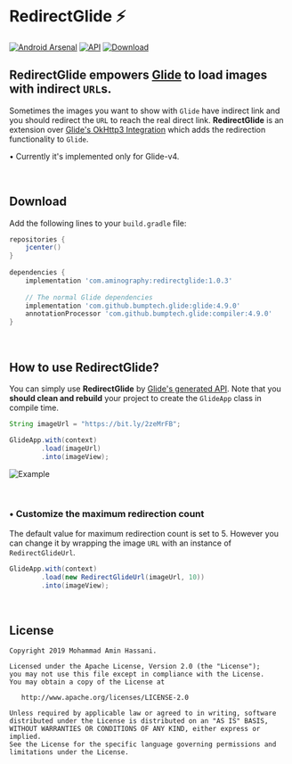 # RedirectGlide :zap:
[![Android Arsenal]( https://img.shields.io/badge/Android%20Arsenal-RedirectGlide-brightgreen.svg?style=flat )](https://android-arsenal.com/details/1/7431)
[![API](https://img.shields.io/badge/API-14%2B-ffaa00.svg?style=flat)](https://android-arsenal.com/api?level=14)
[![Download](https://api.bintray.com/packages/aminography/maven/RedirectGlide/images/download.svg) ](https://bintray.com/aminography/maven/RedirectGlide/_latestVersion)
  
## **RedirectGlide** empowers [Glide][1] to load images with indirect `URL`s.

Sometimes the images you want to show with `Glide` have indirect link and you should redirect the `URL` to reach the real direct link. **RedirectGlide** is an extension over [Glide's OkHttp3 Integration][2] which adds the redirection functionality to `Glide`.

• Currently it's implemented only for Glide-v4.

<br/>

Download
--------
Add the following lines to your `build.gradle` file:

```gradle
repositories {
    jcenter()
}
  
dependencies {
    implementation 'com.aminography:redirectglide:1.0.3'
    
    // The normal Glide dependencies
    implementation 'com.github.bumptech.glide:glide:4.9.0'
    annotationProcessor 'com.github.bumptech.glide:compiler:4.9.0'
}
```

<br/>

How to use RedirectGlide?
--------
  
You can simply use **RedirectGlide** by [Glide's generated API][3]. Note that you **should clean and rebuild** your project to create the `GlideApp` class in compile time.

```java
String imageUrl = "https://bit.ly/2zeMrFB";

GlideApp.with(context)
        .load(imageUrl)
        .into(imageView);
```

![Example](screenshot.png)

<br/>

### • Customize the maximum redirection count

The default value for maximum redirection count is set to 5. However you can change it by wrapping the image `URL` with an instance of `RedirectGlideUrl`.

```java
GlideApp.with(context)
        .load(new RedirectGlideUrl(imageUrl, 10))
        .into(imageView);
```

<br/>

License
--------
```
Copyright 2019 Mohammad Amin Hassani.

Licensed under the Apache License, Version 2.0 (the "License");
you may not use this file except in compliance with the License.
You may obtain a copy of the License at

   http://www.apache.org/licenses/LICENSE-2.0

Unless required by applicable law or agreed to in writing, software
distributed under the License is distributed on an "AS IS" BASIS,
WITHOUT WARRANTIES OR CONDITIONS OF ANY KIND, either express or implied.
See the License for the specific language governing permissions and
limitations under the License.
```

  [1]: https://github.com/bumptech/glide
  [2]: https://github.com/bumptech/glide/tree/master/integration/okhttp3
  [3]: https://bumptech.github.io/glide/doc/generatedapi.html
